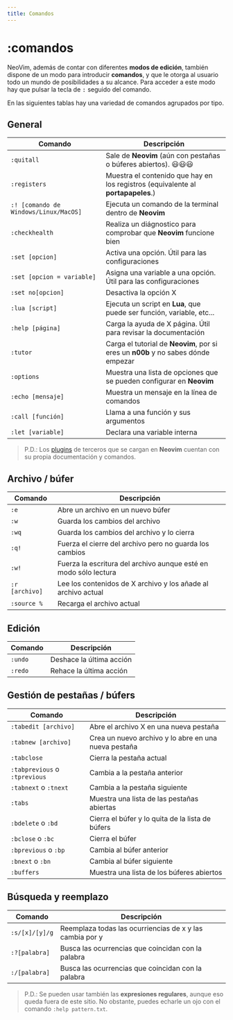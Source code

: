 ```yaml
---
title: Comandos
---
```


# :comandos

NeoVim, además de contar con diferentes **modos de edición**, también dispone de un modo para introducir **comandos**, y que le otorga al usuario todo un mundo de posibilidades a su alcance. Para acceder a este modo hay que pulsar la tecla de <kbd>:</kbd> seguido del comando.

En las siguientes tablas hay una variedad de comandos agrupados por tipo.

## General

| Comando                               | Descripción                                                                       |
| ------------------------------------- | --------------------------------------------------------------------------------- |
| `:quitall`                            | Sale de **Neovim** (aún con pestañas o búferes abiertos). 😃😃😃                  |
| `:registers`                          | Muestra el contenido que hay en los registros (equivalente al **portapapeles**.)  |
| `:! [comando de Windows/Linux/MacOS]` | Ejecuta un comando de la terminal dentro de **Neovim**                            |
| `:checkhealth`                        | Realiza un diágnostico para comprobar que **Neovim** funcione bien                |
| `:set [opcion]`                       | Activa una opción. Útil para las configuraciones                                  |
| `:set [opcion = variable]`            | Asigna una variable a una opción. Útil para las configuraciones                   |
| `:set no[opcion]`                     | Desactiva la opción X                                                             |
| `:lua [script]`                       | Ejecuta un script en **Lua**, que puede ser función, variable, etc...             |
| `:help [página]`                      | Carga la ayuda de X página. Útil para revisar la documentación                    |
| `:tutor`                              | Carga el tutorial de **Neovim**, por si eres un **n00b** y no sabes dónde empezar |
| `:options`                            | Muestra una lista de opciones que se pueden configurar en **Neovim**              |
| `:echo [mensaje]`                     | Muestra un mensaje en la línea de comandos                                        |
| `:call [función]`                     | Llama a una función y sus argumentos                                              |
| `:let [variable]`                     | Declara una variable interna                                                      |

> P.D.: Los [plugins](/plugins) de terceros que se cargan en **Neovim** cuentan con su propia documentación y comandos.

## Archivo / búfer

| Comando        | Descripción                                                      |
| -------------- | ---------------------------------------------------------------- |
| `:e`           | Abre un archivo en un nuevo búfer |
| `:w`           | Guarda los cambios del archivo                                   |
| `:wq`          | Guarda los cambios del archivo y lo cierra                       |
| `:q!`          | Fuerza el cierre del archivo pero no guarda los cambios          |
| `:w!`          | Fuerza la escritura del archivo aunque esté en modo sólo lectura |
| `:r [archivo]` | Lee los contenidos de X archivo y los añade al archivo actual    |
| `:source %`    | Recarga el archivo actual                                        |

## Edición

| Comando | Descripción              |
| ------- | ------------------------ |
| `:undo` | Deshace la última acción |
| `:redo` | Rehace la última acción  |

## Gestión de pestañas / búfers

| Comando                       | Descripción                                          |
| ----------------------------- | ---------------------------------------------------- |
| `:tabedit [archivo]`          | Abre el archivo X en una nueva pestaña               |
| `:tabnew [archivo]`           | Crea un nuevo archivo y lo abre en una nueva pestaña |
| `:tabclose`                   | Cierra la pestaña actual                             |
| `:tabprevious` o `:tprevious` | Cambia a la pestaña anterior                         |
| `:tabnext` o `:tnext`         | Cambia a la pestaña siguiente                        |
| `:tabs`                       | Muestra una lista de las pestañas abiertas  |
| `:bdelete` o `:bd`            | Cierra el búfer y lo quita de la lista de búfers     |
| `:bclose` o `:bc`             | Cierra el búfer                                      |
| `:bprevious` o `:bp`          | Cambia al búfer anterior                             |
| `:bnext` o `:bn`              | Cambia al búfer siguiente                            |
| `:buffers`                    | Muestra una lista de los búferes abiertos              |

## Búsqueda y reemplazo

| Comando        | Descripción                                              |
| -------------- | -------------------------------------------------------- |
| `:s/[x]/[y]/g` | Reemplaza todas las ocurriencias de x y las cambia por y |
| `:?[palabra]`  | Busca las ocurrencias que coincidan con la palabra       |
| `:/[palabra]`  | Busca las ocurrencias que coincidan con la palabra       |

> P.D.: Se pueden usar también las **expresiones regulares**, aunque eso queda fuera de
> este sitio. No obstante, puedes echarle un ojo con el comando `:help pattern.txt`.
